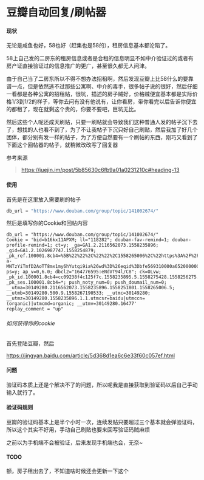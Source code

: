 # 豆瓣自动回复/刷帖器
#### 现状

无论是咸鱼也好，58也好（赶集也是58的），租房信息基本都沦陷了。

58上自己发的二房东的租房信息或者是合租的信息明显不如中介验证过的或者有房产证直接验证过的信息推广的更广，甚至很久都无人问津。

由于自己当了二房东所以不得不想办法招租啊，然后发现豆瓣上比58什么的要靠谱一点，但是依然逃不过那些公寓啊、中介的毒手，很多帖子说的很好，然后仔细一看都是各种公寓的招租贴，很坑，描述的房子贼好，价格贼便宜基本都是实际价格1/3到1/2的样子，等你去问有没有他说有，让你看房，带你看完以后告诉你便宜的都租了，现在就剩这个贵的，你要不要吧，巨坑无比。

然后这些个人呢还成天刷贴，只要一刷帖就会导致我们这种普通人发的帖子沉下去了，想找的人也看不到了，为了不让我帖子下沉只好自己刷贴，然后我加了好几个团体，都分别有发一样的帖子，为了方便自然要有一个刷帖的东西，刚巧又看到了下面这个回帖器的帖子，就稍微改改写了回复器

参考来源
> https://juejin.im/post/5b85630c6fb9a01a0231210c#heading-13



#### 使用

首先是在这里放入需要刷的帖子

```python
db_url = "https://www.douban.com/group/topic/141002674/"
```
然后是填写你的Cookie和回帖内容

    db_url = "https://www.douban.com/group/topic/141002674/"
    Cookie = 'bid=b16kx11APXM; ll="118282"; douban-fav-remind=1; douban-profile-remind=1; ct=y; _ga=GA1.2.2116562073.1558235896; _gid=GA1.2.1026987747.1558254879; _pk_ref.100001.8cb4=%5B%22%22%2C%22%22%2C1558265006%2C%22https%3A%2F%2Fwww.baidu.com%2Flink%3Furl%3D57aywD0Q6WTnl7XKbIHuE8zWE5epzov3Jk7LtVUL7clOAGuZmUBS-a-MNTzYiTmfD2AoTT8mx1my6hYutqi9ia%26wd%3D%26eqid%3Dbfe569310000a652000000065ce0caec%22%5D; ps=y; ap_v=0,6.0; dbcl2="164776595:eNdVT94l/C8"; ck=OLvw; _pk_id.100001.8cb4=cc09238f4c125f7c.1558235895.5.1558275428.1558256275.; _pk_ses.100001.8cb4=*; push_noty_num=0; push_doumail_num=0; __utma=30149280.2116562073.1558235896.1558251801.1558265006.5; __utmb=30149280.500.9.1558267190533; __utmc=30149280; __utmz=30149280.1558235896.1.1.utmcsr=baidu|utmccn=(organic)|utmcmd=organic; __utmv=30149280.16477'
    replay_comment = "up"
###### 如何获得你的cookie

首先登陆豆瓣，然后

https://jingyan.baidu.com/article/5d368d1ea6c6e33f60c057ef.html



#### 问题

验证码本质上还是个解决不了的问题，所以呢我是直接获取到验证码以后自己手动输入就行了。



#### 验证码规则

豆瓣的验证码基本上是半个小时一次，连续发贴只要超过三个基本就会弹验证码，所以这个其实不好用，手动自己刷贴也要来回写验证码贼麻烦

之前以为手机端不会被验证，后来发现手机端也会，无奈~



#### TODO

额，房子租出去了，不知道啥时候还会更新一下这个